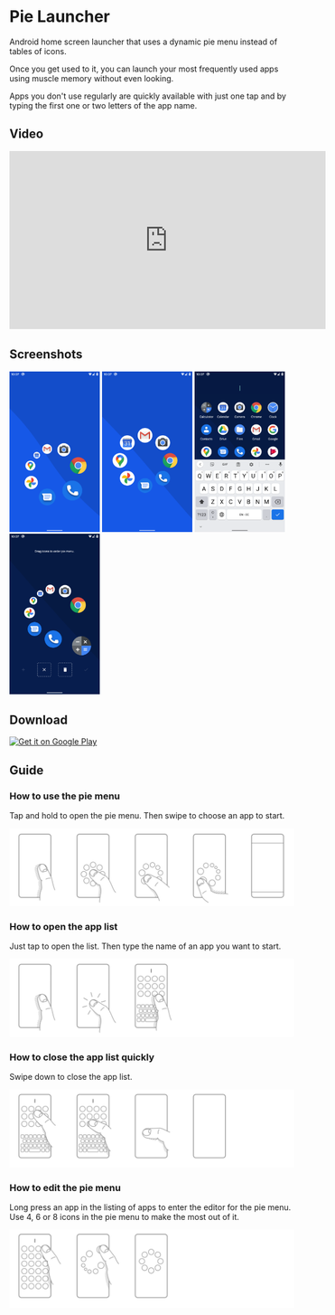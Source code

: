 # Pie Launcher

Android home screen launcher that uses a dynamic pie menu instead of
tables of icons.

Once you get used to it, you can launch your most frequently used apps
using muscle memory without even looking.

Apps you don't use regularly are quickly available with just one tap and
by typing the first one or two letters of the app name.

## Video

<iframe width="560" height="315"
src="https://www.youtube.com/embed/JM70qf93UqY"
frameborder="0" allowfullscreen></iframe>

## Screenshots

<img src="fastlane/metadata/android/en-US/images/phoneScreenshots/screencap-zoomed.png"
	alt="Screenshot Zoomed" width="160"/>
<img src="fastlane/metadata/android/en-US/images/phoneScreenshots/screencap-centered.png"
	alt="Screenshot Centered" width="160"/>
<img src="fastlane/metadata/android/en-US/images/phoneScreenshots/screencap-search.png"
	alt="Screenshot Search" width="160"/>
<img src="fastlane/metadata/android/en-US/images/phoneScreenshots/screencap-editor.png"
	alt="Screenshot Editor" width="160"/>

## Download

<a href="https://play.google.com/store/apps/details?id=de.markusfisch.android.pielauncher"><img
	src="https://play.google.com/intl/en_us/badges/images/generic/en_badge_web_generic.png"
	alt="Get it on Google Play" height="80"></a>

## Guide

### How to use the pie menu

Tap and hold to open the pie menu. Then swipe to choose an app to start.

![How to use pie menu](svg/guide_pie_menu.svg)

### How to open the app list

Just tap to open the list. Then type the name of an app you want to start.

![How to open the app list](svg/guide_open_list.svg)

### How to close the app list quickly

Swipe down to close the app list.

![How to close the app list quickly](svg/guide_close_list.svg)

### How to edit the pie menu

Long press an app in the listing of apps to enter the editor for the pie menu.
Use 4, 6 or 8 icons in the pie menu to make the most out of it.

![How to edit the pie menu](svg/guide_edit_pie.svg)
